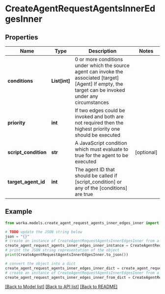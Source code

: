# CreateAgentRequestAgentsInnerEdgesInner


## Properties

Name | Type | Description | Notes
------------ | ------------- | ------------- | -------------
**conditions** | **List[int]** | 0 or more conditions under which the source agent can invoke the associated [target] [Agent] If empty, the target can be invoked under any circumstances | 
**priority** | **int** | If two edges could be invoked and both are not required then the highest priority one should be executed | 
**script_condition** | **str** | A JavaScript condition which must evaluate to true for the agent to be executed | [optional] 
**target_agent_id** | **int** | The agent ID that should be called if [script_condition] or any of the [conditions] are true | 

## Example

```python
from worka.models.create_agent_request_agents_inner_edges_inner import CreateAgentRequestAgentsInnerEdgesInner

# TODO update the JSON string below
json = "{}"
# create an instance of CreateAgentRequestAgentsInnerEdgesInner from a JSON string
create_agent_request_agents_inner_edges_inner_instance = CreateAgentRequestAgentsInnerEdgesInner.from_json(json)
# print the JSON string representation of the object
print(CreateAgentRequestAgentsInnerEdgesInner.to_json())

# convert the object into a dict
create_agent_request_agents_inner_edges_inner_dict = create_agent_request_agents_inner_edges_inner_instance.to_dict()
# create an instance of CreateAgentRequestAgentsInnerEdgesInner from a dict
create_agent_request_agents_inner_edges_inner_from_dict = CreateAgentRequestAgentsInnerEdgesInner.from_dict(create_agent_request_agents_inner_edges_inner_dict)
```
[[Back to Model list]](../README.md#documentation-for-models) [[Back to API list]](../README.md#documentation-for-api-endpoints) [[Back to README]](../README.md)


